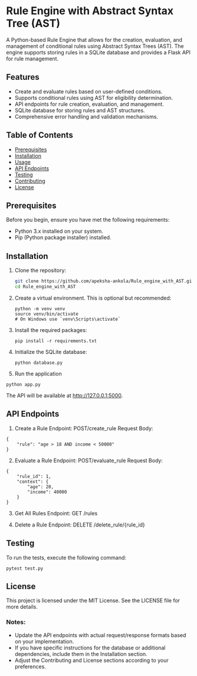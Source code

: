 # Rule Engine with Abstract Syntax Tree (AST)

A Python-based Rule Engine that allows for the creation, evaluation, and management of conditional rules using Abstract Syntax Trees (AST). The engine supports storing rules in a SQLite database and provides a Flask API for rule management.

## Features

- Create and evaluate rules based on user-defined conditions.
- Supports conditional rules using AST for eligibility determination.
- API endpoints for rule creation, evaluation, and management.
- SQLite database for storing rules and AST structures.
- Comprehensive error handling and validation mechanisms.

## Table of Contents

- [Prerequisites](#prerequisites)
- [Installation](#installation)
- [Usage](#usage)
- [API Endpoints](#api-endpoints)
- [Testing](#testing)
- [Contributing](#contributing)
- [License](#license)

## Prerequisites

Before you begin, ensure you have met the following requirements:

- Python 3.x installed on your system.
- Pip (Python package installer) installed.

## Installation

1. Clone the repository:
   ```bash
   git clone https://github.com/apeksha-ankola/Rule_engine_with_AST.git
   cd Rule_engine_with_AST
   
2. Create a virtual environment. This is optional but recommended:
   ```
   python -m venv venv
   source venv/bin/activate
   # On Windows use `venv\Scripts\activate`
   
   ```
  
4. Install the required packages:
   ```
   pip install -r requirements.txt
   
   ```

6. Initialize the SQLite database:
   ```
   python database.py
   ```
7. Run the application
  ```
  python app.py
  ```
The API will be available at http://127.0.0.1:5000.


## API Endpoints
1. Create a Rule
Endpoint: POST/create_rule
Request Body: 
```
{
    "rule": "age > 18 AND income < 50000"
}

```
2. Evaluate a Rule
Endpoint: POST/evaluate_rule
Request Body:

```
{
    "rule_id": 1,
    "context": {
        "age": 20,
        "income": 40000
    }
}
```
3. Get All Rules
Endpoint: GET /rules

5. Delete a Rule
Endpoint: DELETE /delete_rule/{rule_id}


## Testing
To run the tests, execute the following command:

```
pytest test.py

```

## License
This project is licensed under the MIT License. See the LICENSE file for more details.

### Notes:
- Update the API endpoints with actual request/response formats based on your implementation.
- If you have specific instructions for the database or additional dependencies, include them in the Installation section.
- Adjust the Contributing and License sections according to your preferences.






